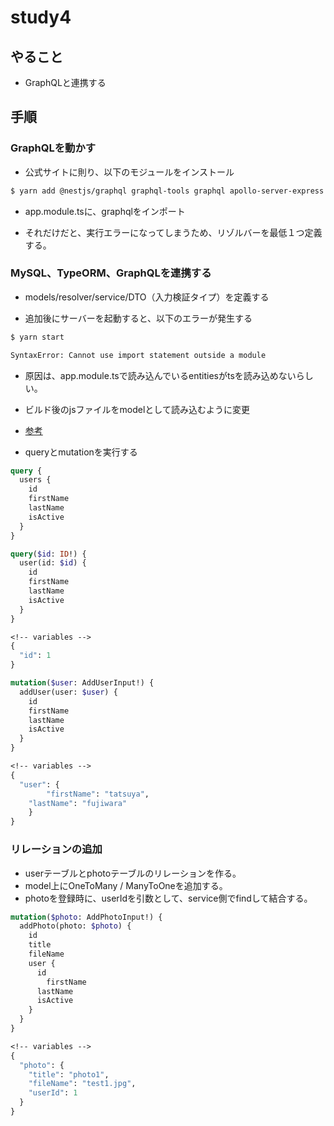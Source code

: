 # study4

## やること
* GraphQLと連携する

## 手順

### GraphQLを動かす

* 公式サイトに則り、以下のモジュールをインストール

``` bash
$ yarn add @nestjs/graphql graphql-tools graphql apollo-server-express
```

* app.module.tsに、graphqlをインポート

* それだけだと、実行エラーになってしまうため、リゾルバーを最低１つ定義する。

### MySQL、TypeORM、GraphQLを連携する

* models/resolver/service/DTO（入力検証タイプ）を定義する

* 追加後にサーバーを起動すると、以下のエラーが発生する

``` bash
$ yarn start

SyntaxError: Cannot use import statement outside a module
```

* 原因は、app.module.tsで読み込んでいるentitiesがtsを読み込めないらしい。
* ビルド後のjsファイルをmodelとして読み込むように変更
* [参考](https://github.com/nestjs/nest/issues/4283)

* queryとmutationを実行する
  
``` graphql
query {
  users {
    id
    firstName
    lastName
    isActive
  }
}
```

``` graphql
query($id: ID!) {
  user(id: $id) {
    id
    firstName
    lastName
    isActive
  }
}

<!-- variables -->
{
  "id": 1
}
```

``` graphql
mutation($user: AddUserInput!) {
  addUser(user: $user) {
    id
    firstName
    lastName
    isActive
  }
}

<!-- variables -->
{
  "user": {
 		"firstName": "tatsuya",
  	"lastName": "fujiwara" 
	}
}
```

### リレーションの追加

* userテーブルとphotoテーブルのリレーションを作る。
* model上にOneToMany / ManyToOneを追加する。
* photoを登録時に、userIdを引数として、service側でfindして結合する。

``` graphql
mutation($photo: AddPhotoInput!) {
  addPhoto(photo: $photo) {
    id
    title
    fileName
    user {
      id
    	firstName
      lastName
      isActive
  	}
  }
}

<!-- variables -->
{
  "photo": {
    "title": "photo1",
    "fileName": "test1.jpg",
    "userId": 1
  }
}
```